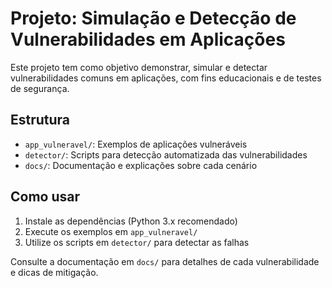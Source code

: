 # Projeto: Simulação e Detecção de Vulnerabilidades em Aplicações

Este projeto tem como objetivo demonstrar, simular e detectar vulnerabilidades comuns em aplicações, com fins educacionais e de testes de segurança.

## Estrutura

- `app_vulneravel/`: Exemplos de aplicações vulneráveis
- `detector/`: Scripts para detecção automatizada das vulnerabilidades
- `docs/`: Documentação e explicações sobre cada cenário

## Como usar

1. Instale as dependências (Python 3.x recomendado)
2. Execute os exemplos em `app_vulneravel/`
3. Utilize os scripts em `detector/` para detectar as falhas

Consulte a documentação em `docs/` para detalhes de cada vulnerabilidade e dicas de mitigação.
